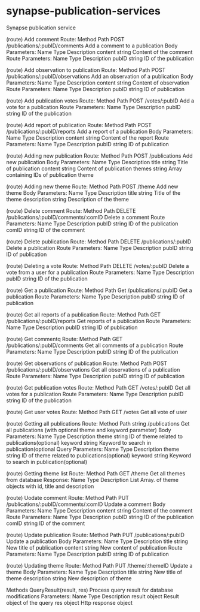 # synapse-publication-services
Synapse publication service


(route) Add comment
Route:
Method	Path
POST 	/publications/:pubID/comments
Add a comment to a publication
Body Parameters:
Name 	Type 	Description
content 	string 	Content of the comment
Route Parameters:
Name 	Type 	Description
pubID 	string 	ID of the publication



(route) Add observation to publication
Route:
Method	Path
POST 	/publications/:pubID/observations
Add an observation of a publication
Body Parameters:
Name 	Type 	Description
content 	string 	Content of observation
Route Parameters:
Name 	Type 	Description
pubID 	string 	ID of publication


(route) Add publication votes
Route:
Method	Path
POST 	/votes/:pubID
Add a vote for a publication
Route Parameters:
Name 	Type 	Description
pubID 	string 	ID of the publication



(route) Add report of publication
Route:
Method	Path
POST 	/publications/:pubID/reports
Add a report of a publication
Body Parameters:
Name 	Type 	Description
content 	string 	Content of the report
Route Parameters:
Name 	Type 	Description
pubID 	string 	ID of publication



(route) Adding new publication
Route:
Method	Path
POST 	/publications
Add new publication
Body Parameters:
Name 	Type 	Description
title 	string 	Title of publication
content 	string 	Content of publication
themes 	string 	Array containing IDs of publication theme


(route) Adding new theme
Route:
Method	Path
POST 	/theme
Add new theme
Body Parameters:
Name 	Type 	Description
title 	string 	Title of the theme
description 	string 	Description of the theme



(route) Delete comment
Route:
Method	Path
DELETE 	/publications/:pubID/comments/:comID
Delete a comment
Route Parameters:
Name 	Type 	Description
pubID 	string 	ID of the publication
comID 	string 	ID of the comment


(route) Delete publication
Route:
Method	Path
DELETE 	/publications/:pubID
Delete a publication
Route Parameters:
Name 	Type 	Description
pubID 	string 	ID of publication



(route) Deleting a vote
Route:
Method	Path
DELETE 	/votes/:pubID
Delete a vote from a user for a publication
Route Parameters:
Name 	Type 	Description
pubID 	string 	ID of the publication


(route) Get a publication
Route:
Method	Path
Get 	/publications/:pubID
Get a publication
Route Parameters:
Name 	Type 	Description
pubID 	string 	ID of publication


(route) Get all reports of a publication
Route:
Method	Path
GET 	/publications/:pubID/reports
Get reports of a publication
Route Parameters:
Name 	Type 	Description
pubID 	string 	ID of publication



(route) Get commentq
Route:
Method	Path
GET 	/publications/:pubID/comments
Get all comments of a publication
Route Parameters:
Name 	Type 	Description
pubID 	string 	ID of the publication



(route) Get observations of publication
Route:
Method	Path
POST 	/publications/:pubID/observations
Get all observations of a publication
Route Parameters:
Name 	Type 	Description
pubID 	string 	ID of publication


(route) Get publication votes
Route:
Method	Path
GET 	/votes/:pubID
Get all votes for a publication
Route Parameters:
Name 	Type 	Description
pubID 	string 	ID of the publication



(route) Get user votes
Route:
Method	Path
GET 	/votes
Get all vote of user



(route) Getting all publications
Route:
Method	Path
string 	/publications
Get all publications (with optional theme and keyword parameter)
Body Parameters:
Name 	Type 	Description
theme 	string 	ID of theme related to publications(optional)
keyword 	string 	Keyword to search in publication(optional
Query Parameters:
Name 	Type 	Description
theme 	string 	ID of theme related to publications(optional)
keyword 	string 	Keyword to search in publication(optional)



(route) Getting theme list
Route:
Method	Path
GET 	/theme
Get all themes from database
Response:
Name 	Type 	Description
List 	Array. 	of theme objects with id, title and description


(route) Uodate comment
Route:
Method	Path
PUT 	/publications/:pubID/comments/:comID
Update a comment
Body Parameters:
Name 	Type 	Description
content 	string 	Content of the comment
Route Parameters:
Name 	Type 	Description
pubID 	string 	ID of the publication
comID 	string 	ID of the comment


(route) Update publication
Route:
Method	Path
PUT 	/publications/:pubID
Update a publication
Body Parameters:
Name 	Type 	Description
title 	string 	New title of publication
content 	string 	New content of publication
Route Parameters:
Name 	Type 	Description
pubID 	string 	ID of publication



(route) Updating theme
Route:
Method	Path
PUT 	/theme/:themeID
Update a theme
Body Parameters:
Name 	Type 	Description
title 	string 	New title of theme
description 	string 	New description of theme



Methods
QueryResult(result, res)
Process query result for database modifications
Parameters:
Name 	Type 	Description
result 	object 	Result object of the query
res 	object 	Http response object

